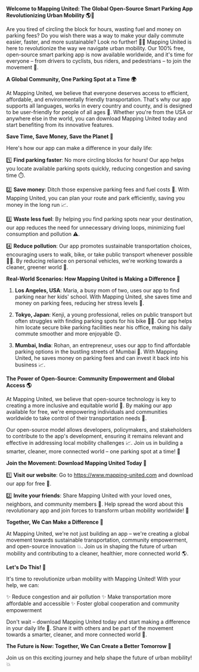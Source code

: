 **Welcome to Mapping United: The Global Open-Source Smart Parking App Revolutionizing Urban Mobility 🌎🚗**

Are you tired of circling the block for hours, wasting fuel and money on parking fees? Do you wish there was a way to make your daily commute easier, faster, and more sustainable? Look no further! 🙋‍♀️ Mapping United is here to revolutionize the way we navigate urban mobility. Our 100% free, open-source smart parking app is now available worldwide, and it's time for everyone – from drivers to cyclists, bus riders, and pedestrians – to join the movement 💪.

**A Global Community, One Parking Spot at a Time 🌍**

At Mapping United, we believe that everyone deserves access to efficient, affordable, and environmentally friendly transportation. That's why our app supports all languages, works in every country and county, and is designed to be user-friendly for people of all ages 🎉. Whether you're from the USA or anywhere else in the world, you can download Mapping United today and start benefiting from its innovative features.

**Save Time, Save Money, Save the Planet 🌟**

Here's how our app can make a difference in your daily life:

1️⃣ **Find parking faster**: No more circling blocks for hours! Our app helps you locate available parking spots quickly, reducing congestion and saving time ⏱️.

2️⃣ **Save money**: Ditch those expensive parking fees and fuel costs 💸. With Mapping United, you can plan your route and park efficiently, saving you money in the long run 📈.

3️⃣ **Waste less fuel**: By helping you find parking spots near your destination, our app reduces the need for unnecessary driving loops, minimizing fuel consumption and pollution ⚠️.

4️⃣ **Reduce pollution**: Our app promotes sustainable transportation choices, encouraging users to walk, bike, or take public transport whenever possible 🚴‍♂️. By reducing reliance on personal vehicles, we're working towards a cleaner, greener world 🌿.

**Real-World Scenarios: How Mapping United is Making a Difference 🌟**

1. **Los Angeles, USA**: Maria, a busy mom of two, uses our app to find parking near her kids' school. With Mapping United, she saves time and money on parking fees, reducing her stress levels 💖.

2. **Tokyo, Japan**: Kenji, a young professional, relies on public transport but often struggles with finding parking spots for his bike 🚴‍♂️. Our app helps him locate secure bike parking facilities near his office, making his daily commute smoother and more enjoyable 😊.

3. **Mumbai, India**: Rohan, an entrepreneur, uses our app to find affordable parking options in the bustling streets of Mumbai 💸. With Mapping United, he saves money on parking fees and can invest it back into his business 📈.

**The Power of Open-Source: Community Empowerment and Global Access 🌎**

At Mapping United, we believe that open-source technology is key to creating a more inclusive and equitable world 🌟. By making our app available for free, we're empowering individuals and communities worldwide to take control of their transportation needs 🤝.

Our open-source model allows developers, policymakers, and stakeholders to contribute to the app's development, ensuring it remains relevant and effective in addressing local mobility challenges 📈. Join us in building a smarter, cleaner, more connected world – one parking spot at a time! 💪

**Join the Movement: Download Mapping United Today 🚀**

1️⃣ **Visit our website**: Go to https://www.mapping-united.com and download our app for free 📲.

2️⃣ **Invite your friends**: Share Mapping United with your loved ones, neighbors, and community members 👫. Help spread the word about this revolutionary app and join forces to transform urban mobility worldwide! 🌟

**Together, We Can Make a Difference 🌈**

At Mapping United, we're not just building an app – we're creating a global movement towards sustainable transportation, community empowerment, and open-source innovation 💥. Join us in shaping the future of urban mobility and contributing to a cleaner, healthier, more connected world 🌎.

**Let's Do This! 💪**

It's time to revolutionize urban mobility with Mapping United! With your help, we can:

✨ Reduce congestion and air pollution
✨ Make transportation more affordable and accessible
✨ Foster global cooperation and community empowerment

Don't wait – download Mapping United today and start making a difference in your daily life 🚀. Share it with others and be part of the movement towards a smarter, cleaner, and more connected world 🌟.

**The Future is Now: Together, We Can Create a Better Tomorrow 🌈**

Join us on this exciting journey and help shape the future of urban mobility! 💥